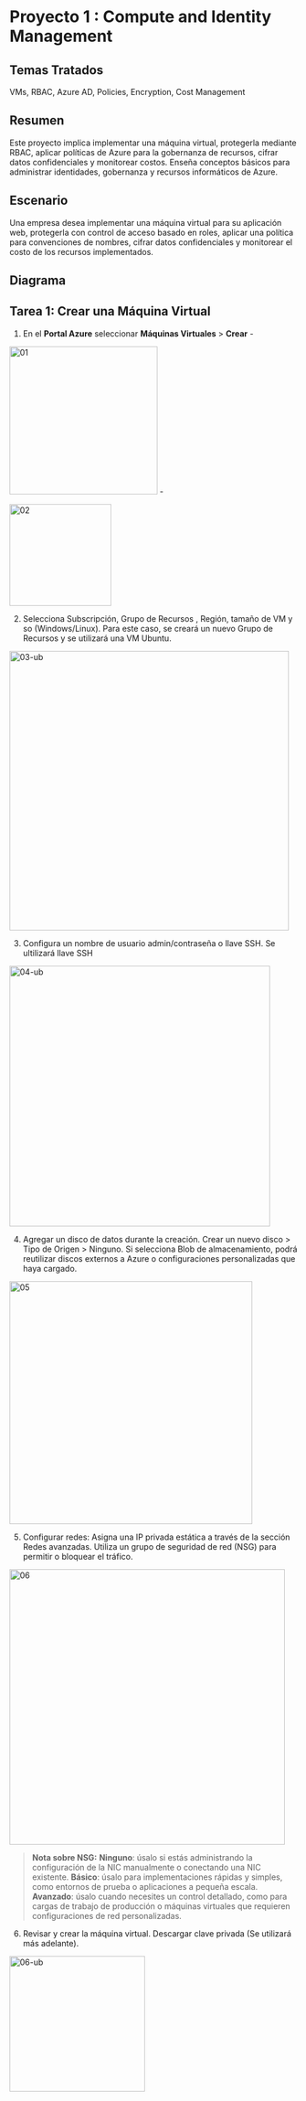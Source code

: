# Proyecto 1 : Compute and Identity Management

## Temas Tratados
VMs, RBAC, Azure AD, Policies, Encryption, Cost Management

## Resumen
Este proyecto implica implementar una máquina virtual, protegerla mediante RBAC, aplicar políticas de Azure para la gobernanza de recursos, cifrar datos confidenciales y monitorear costos. Enseña conceptos básicos para administrar identidades, gobernanza y recursos informáticos de Azure.

## Escenario
Una empresa desea implementar una máquina virtual para su aplicación web, protegerla con control de acceso basado en roles, aplicar una política para convenciones de nombres, cifrar datos confidenciales y monitorear el costo de los recursos implementados.

## Diagrama


## Tarea 1: Crear una Máquina Virtual

1. En el **Portal Azure**  seleccionar **Máquinas Virtuales** > **Crear** - 
  
<img width="259" alt="01" src="https://github.com/user-attachments/assets/54ca4ff4-37bb-4493-8677-9037051a221d" /> -

<img width="178" alt="02" src="https://github.com/user-attachments/assets/2f27a447-a480-43b1-ba17-728565bd4a2f" />


2. Selecciona Subscripción, Grupo de Recursos , Región, tamaño de VM y so (Windows/Linux). Para este caso, se creará un nuevo Grupo de Recursos y se utilizará una VM Ubuntu.
<img width="489" alt="03-ub" src="https://github.com/user-attachments/assets/5e10bbd6-79e3-4960-81e8-9e81111849f2" />

3. Configura un nombre de usuario admin/contraseña o llave SSH. Se ultilizará llave SSH
<img width="456" alt="04-ub" src="https://github.com/user-attachments/assets/01957f4a-6473-4b3c-8cf9-678cd373935c" />

4. Agregar un disco de datos durante la creación. Crear un nuevo disco > Tipo de Origen > Ninguno.
Si selecciona Blob de almacenamiento, podrá reutilizar discos externos a Azure o configuraciones personalizadas que haya cargado.
<img width="425" alt="05" src="https://github.com/user-attachments/assets/a6874a14-688a-4570-b5a9-ca8ec77146a4" />

5. Configurar redes: Asigna una IP privada estática a través de la sección Redes avanzadas.
Utiliza un grupo de seguridad de red (NSG) para permitir o bloquear el tráfico.
<img width="482" alt="06" src="https://github.com/user-attachments/assets/24a601bc-25bc-4e6e-aeb0-871ad05f267e" />

 >**Nota sobre NSG:** **Ninguno**: úsalo si estás administrando la configuración de la NIC manualmente o conectando una NIC existente.
**Básico**: úsalo para implementaciones rápidas y simples, como entornos de prueba o aplicaciones a pequeña escala.
**Avanzado**: úsalo cuando necesites un control detallado, como para cargas de trabajo de producción o máquinas virtuales que requieren configuraciones de red personalizadas.

6. Revisar y crear la máquina virtual. Descargar clave privada (Se utilizará más adelante).
<img width="237" alt="06-ub" src="https://github.com/user-attachments/assets/7005d4a4-5f15-4462-8bc7-566a021c508f" />



